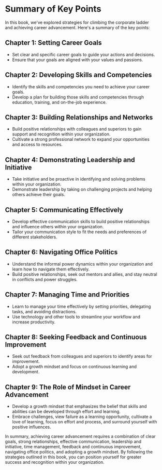 Summary of Key Points
=============================================

In this book, we've explored strategies for climbing the corporate ladder and achieving career advancement. Here's a summary of the key points:

Chapter 1: Setting Career Goals
-------------------------------

* Set clear and specific career goals to guide your actions and decisions.
* Ensure that your goals are aligned with your values and passions.

Chapter 2: Developing Skills and Competencies
---------------------------------------------

* Identify the skills and competencies you need to achieve your career goals.
* Develop a plan for building those skills and competencies through education, training, and on-the-job experience.

Chapter 3: Building Relationships and Networks
----------------------------------------------

* Build positive relationships with colleagues and superiors to gain support and recognition within your organization.
* Cultivate a strong professional network to expand your opportunities and access to resources.

Chapter 4: Demonstrating Leadership and Initiative
--------------------------------------------------

* Take initiative and be proactive in identifying and solving problems within your organization.
* Demonstrate leadership by taking on challenging projects and helping others achieve their goals.

Chapter 5: Communicating Effectively
------------------------------------

* Develop effective communication skills to build positive relationships and influence others within your organization.
* Tailor your communication style to fit the needs and preferences of different stakeholders.

Chapter 6: Navigating Office Politics
-------------------------------------

* Understand the informal power dynamics within your organization and learn how to navigate them effectively.
* Build positive relationships, seek out mentors and allies, and stay neutral in conflicts and power struggles.

Chapter 7: Managing Time and Priorities
---------------------------------------

* Learn to manage your time effectively by setting priorities, delegating tasks, and avoiding distractions.
* Use technology and other tools to streamline your workflow and increase productivity.

Chapter 8: Seeking Feedback and Continuous Improvement
------------------------------------------------------

* Seek out feedback from colleagues and superiors to identify areas for improvement.
* Adopt a growth mindset and focus on continuous learning and development.

Chapter 9: The Role of Mindset in Career Advancement
----------------------------------------------------

* Develop a growth mindset that emphasizes the belief that skills and abilities can be developed through effort and learning.
* Embrace challenges, view failure as a learning opportunity, cultivate a love of learning, focus on effort and process, and surround yourself with positive influences.

In summary, achieving career advancement requires a combination of clear goals, strong relationships, effective communication, leadership and initiative, time management, feedback and continuous improvement, navigating office politics, and adopting a growth mindset. By following the strategies outlined in this book, you can position yourself for greater success and recognition within your organization.
